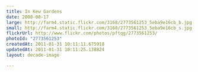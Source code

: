 ```yaml
---
title: In Kew Gardens
date: 2008-08-17
large: http://farm4.static.flickr.com/3168/2773561253_5eba9e16cb_b.jpg
small: http://farm4.static.flickr.com/3168/2773561253_5eba9e16cb_s.jpg
flickrUrl: http://www.flickr.com/photos/pftqg/2773561253/
photoId: "2773561253"
createdAt: 2011-01-31 10:11:11.675918
updatedAt: 2011-01-31 10:11:25.138824
layout: decade-image

---
```


